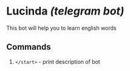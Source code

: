 # Lucinda *(telegram bot)*
This bot will help you to learn english words
## Commands
1. `</start>` - print description of bot
